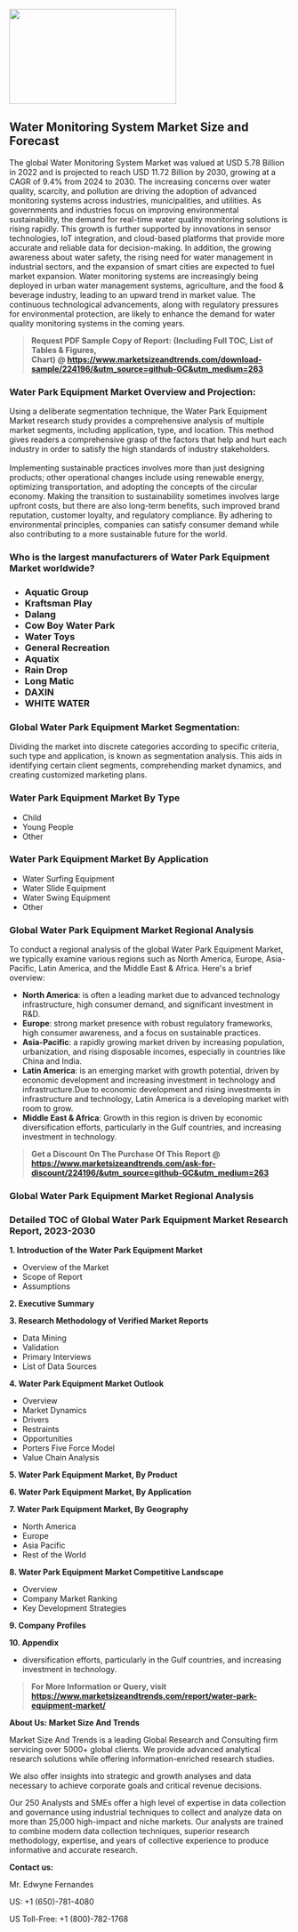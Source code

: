 <p><img class="alignnone size-medium wp-image-20088" src="https://ffe5etoiles.com/wp-content/uploads/2024/12/MST1-300x171.png" alt="" width="300" height="171" /></p><h2>Water Monitoring System Market Size and Forecast</h2><p>The global Water Monitoring System Market was valued at USD 5.78 Billion in 2022 and is projected to reach USD 11.72 Billion by 2030, growing at a CAGR of 9.4% from 2024 to 2030. The increasing concerns over water quality, scarcity, and pollution are driving the adoption of advanced monitoring systems across industries, municipalities, and utilities. As governments and industries focus on improving environmental sustainability, the demand for real-time water quality monitoring solutions is rising rapidly. This growth is further supported by innovations in sensor technologies, IoT integration, and cloud-based platforms that provide more accurate and reliable data for decision-making. In addition, the growing awareness about water safety, the rising need for water management in industrial sectors, and the expansion of smart cities are expected to fuel market expansion. Water monitoring systems are increasingly being deployed in urban water management systems, agriculture, and the food & beverage industry, leading to an upward trend in market value. The continuous technological advancements, along with regulatory pressures for environmental protection, are likely to enhance the demand for water quality monitoring systems in the coming years.</p></p><blockquote id="" class=""><strong>Request PDF Sample Copy of Report: (Including Full TOC, List of Tables &amp; Figures, Chart)&nbsp;@&nbsp;<strong><a href="https://www.marketsizeandtrends.com/download-sample/224196/&utm_source=github-GC&utm_medium=263" target="_blank">https://www.marketsizeandtrends.com/download-sample/224196/&utm_source=github-GC&utm_medium=263</a></strong></strong></blockquote><h3 id="" class="">Water Park Equipment Market&nbsp;Overview and Projection:</h3><p id="" class="">Using a deliberate segmentation technique, the Water Park Equipment Market research study provides a comprehensive analysis of multiple market segments, including application, type, and location. This method gives readers a comprehensive grasp of the factors that help and hurt each industry in order to satisfy the high standards of industry stakeholders. <br /> <br />Implementing sustainable practices involves more than just designing products; other operational changes include using renewable energy, optimizing transportation, and adopting the concepts of the circular economy. Making the transition to sustainability sometimes involves large upfront costs, but there are also long-term benefits, such improved brand reputation, customer loyalty, and regulatory compliance. By adhering to environmental principles, companies can satisfy consumer demand while also contributing to a more sustainable future for the world.</p><h3 id="" class="">Who is the largest manufacturers of&nbsp;Water Park Equipment Market worldwide?</h3><h3 class=""><p><ul><li>Aquatic Group </li><li> Kraftsman Play </li><li> Dalang </li><li> Cow Boy Water Park </li><li> Water Toys </li><li> General Recreation </li><li> Aquatix </li><li> Rain Drop </li><li> Long Matic </li><li> DAXIN </li><li> WHITE WATER</li></ul></p></h3><h3 id="" class="">Global&nbsp;Water Park Equipment Market Segmentation:</h3><p id="" class="">Dividing the market into discrete categories according to specific criteria, such type and application, is known as segmentation analysis. This aids in identifying certain client segments, comprehending market dynamics, and creating customized marketing plans.</p><h3 id="" class="">Water Park Equipment Market&nbsp;By Type</h3><p><p><ul><li>Child</li><li> Young People</li><li> Other</p></li></ul></p></p><h3 id="" class="">Water Park Equipment Market&nbsp;By Application</h3><p class=""><p><ul><li>Water Surfing Equipment</li><li> Water Slide Equipment</li><li> Water Swing Equipment</li><li> Other</li></ul></p></p><h3 id="" class="">Global Water Park Equipment Market Regional Analysis</h3><p id="" class="">To conduct a regional analysis of the global Water Park Equipment Market, we typically examine various regions such as North America, Europe, Asia-Pacific, Latin America, and the Middle East &amp; Africa. Here's a brief overview:</p><ul><li><strong>North America</strong>: is often a leading market due to advanced technology infrastructure, high consumer demand, and significant investment in R&amp;D.</li><li><strong>Europe</strong>: strong market presence with robust regulatory frameworks, high consumer awareness, and a focus on sustainable practices.</li><li><strong>Asia-Pacific</strong>: a rapidly growing market driven by increasing population, urbanization, and rising disposable incomes, especially in countries like China and India.</li><li><strong>Latin America</strong>: is an emerging market with growth potential, driven by economic development and increasing investment in technology and infrastructure.Due to economic development and rising investments in infrastructure and technology, Latin America is a developing market with room to grow.</li><li><strong>Middle East &amp; Africa</strong>: Growth in this region is driven by economic diversification efforts, particularly in the Gulf countries, and increasing investment in technology.</li></ul><blockquote id="" class=""><strong>Get a Discount On The Purchase Of This Report @ <strong><a href="https://www.marketsizeandtrends.com/ask-for-discount/224196/&utm_source=github-GC&utm_medium=263" target="_blank">https://www.marketsizeandtrends.com/ask-for-discount/224196/&utm_source=github-GC&utm_medium=263</a></strong></strong></blockquote><h3 id="" class="">Global Water Park Equipment Market Regional Analysis</h3><h3 id="" class="">Detailed TOC of Global Water Park Equipment Market Research Report, 2023-2030</h3><p id="" class=""><strong>1. Introduction of the Water Park Equipment Market</strong></p><ul><li>Overview of the Market</li><li>Scope of Report</li><li>Assumptions</li></ul><p id="" class=""><strong>2. Executive Summary</strong></p><p id="" class=""><strong>3. Research Methodology of Verified Market Reports</strong></p><ul><li>Data Mining</li><li>Validation</li><li>Primary Interviews</li><li>List of Data Sources</li></ul><p id="" class=""><strong>4. Water Park Equipment Market Outlook</strong></p><ul><li>Overview</li><li>Market Dynamics</li><li>Drivers</li><li>Restraints</li><li>Opportunities</li><li>Porters Five Force Model</li><li>Value Chain Analysis</li></ul><p id="" class=""><strong>5. Water Park Equipment Market, By Product</strong></p><p id="" class=""><strong>6. Water Park Equipment Market, By Application</strong></p><p id="" class=""><strong>7. Water Park Equipment Market, By Geography</strong></p><ul><li>North America</li><li>Europe</li><li>Asia Pacific</li><li>Rest of the World</li></ul><p id="" class=""><strong>8. Water Park Equipment Market Competitive Landscape</strong></p><ul><li>Overview</li><li>Company Market Ranking</li><li>Key Development Strategies</li></ul><p id="" class=""><strong>9. Company Profiles</strong></p><p id="" class=""><strong>10. Appendix</strong></p><ul><li>diversification efforts, particularly in the Gulf countries, and increasing investment in technology.</li></ul><blockquote id="" class=""><strong>For More Information or Query, visit <strong><strong><a href="https://www.marketsizeandtrends.com/report/water-park-equipment-market/" target="_blank">https://www.marketsizeandtrends.com/report/water-park-equipment-market/</a></strong></strong></strong></blockquote><p id="" class=""><strong>About Us: Market Size And Trends</strong></p><p id="" class="">Market Size And Trends is a leading Global Research and Consulting firm servicing over 5000+ global clients. We provide advanced analytical research solutions while offering information-enriched research studies.</p><p id="" class="">We also offer insights into strategic and growth analyses and data necessary to achieve corporate goals and critical revenue decisions.</p><p id="" class="">Our 250 Analysts and SMEs offer a high level of expertise in data collection and governance using industrial techniques to collect and analyze data on more than 25,000 high-impact and niche markets. Our analysts are trained to combine modern data collection techniques, superior research methodology, expertise, and years of collective experience to produce informative and accurate research.</p><p id="" class=""><strong>Contact us:</strong></p><p id="" class="">Mr. Edwyne Fernandes</p><p id="" class="">US: +1 (650)-781-4080</p><p id="" class="">US Toll-Free: +1 (800)-782-1768</p>
